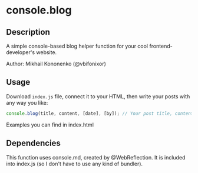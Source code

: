 # console.blog

## Description
A simple console-based blog helper function for your cool frontend-developer's website.

Author: Mikhail Kononenko (@vbifonixor)

## Usage
Download `index.js` file, connect it to your HTML, then write your posts with any way you like:
```javascript
console.blog(title, content, [date], [by]); // Your post title, content, date (optional) and name (optional too)
```

Examples you can find in index.html

## Dependencies
This function uses console.md, created by @WebReflection.
It is included into index.js (so I don't have to use any kind of bundler).
